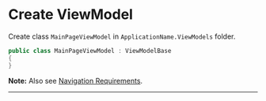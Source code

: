 # Create ViewModel

Create class `MainPageViewModel` in `ApplicationName.ViewModels` folder.

```cs
public class MainPageViewModel : ViewModelBase
{
}
```

**Note:** Also see [Navigation Requirements](xtoolkit/whitelabel/navigation-requirements.md).

---
